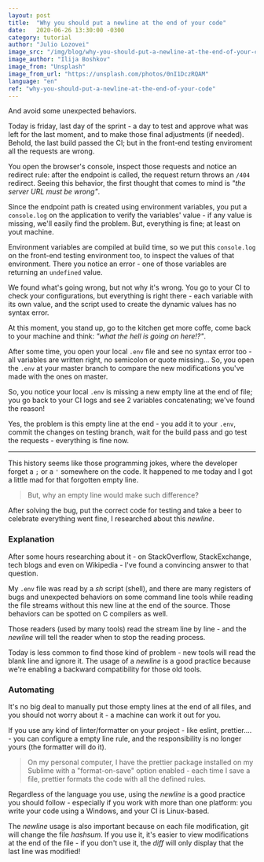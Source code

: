 ```yaml
---
layout: post
title:  "Why you should put a newline at the end of your code"
date:   2020-06-26 13:30:00 -0300
category: tutorial
author: "Julio Lozovei"
image_src: "/img/blog/why-you-should-put-a-newline-at-the-end-of-your-code/cover.jpeg"
image_author: "Ilija Boshkov"
image_from: "Unsplash"
image_from_url: "https://unsplash.com/photos/0nI1DczRQAM"
language: "en"
ref: "why-you-should-put-a-newline-at-the-end-of-your-code"
---
```

And avoid some unexpected behaviors.
<!--more-->
Today is friday, last day of the sprint - a day to test and approve what was left for the last moment, and to make those final adjustments (if needed). Behold, the last build passed the CI; but in the front-end testing enviroment all the requests are wrong.

You open the browser's console, inspect those requests and notice an redirect rule: after the endpoint is called, the request return throws an `/404` redirect. Seeing this behavior, the first thought that comes to mind is _"the server URL must be wrong"_.

Since the endpoint path is created using environment variables, you put a `console.log` on the application to verify the variables' value - if any value is missing, we'll easily find the problem. But, everything is fine; at least on yout machine.

Environment variables are compiled at build time, so we put this `console.log` on the front-end testing environment too, to inspect the values of that environment. There you notice an error - one of those variables are returning an `undefined` value.

We found what's going wrong, but not why it's wrong. You go to your CI to check your configurations, but everything is right there - each variable with its own value, and the script used to create the dynamic values has no syntax error.

At this moment, you stand up, go to the kitchen get more coffe, come back to your machine and think: _"what the hell is going on here!?"_.

After some time, you open your local `.env` file and see no syntax error too - all variables are written right, no semicolon or quote missing... So, you open the `.env` at your master branch to compare the new modifications you've made with the ones on master.

So, you notice your local `.env` is missing a new empty line at the end of file; you go back to your CI logs and see 2 variables concatenating; we've found the reason!

Yes, the problem is this empty line at the end - you add it to your `.env`, commit the changes on testing branch, wait for the build pass and go test the requests - everything is fine now.

---

This history seems like those programming jokes, where the developer forget a `;` or a `'` somewhere on the code. It happened to me today and I got a little mad for that forgotten empty line.

> But, why an empty line would make such difference?

After solving the bug, put the correct code for testing and take a beer to celebrate everything went fine, I researched about this _newline_.


### Explanation
After some hours researching about it - on StackOverflow, StackExchange, tech blogs and even on Wikipedia - I've found a convincing answer to that question.

My `.env` file was read by a _sh_ script (shell), and there are many registers of bugs and unexpected behaviors on some command line tools while reading the file streams without this new line at the end of the source. Those behaviors can be spotted on C compilers as well.

Those readers (used by many tools) read the stream line by line - and the _newline_ will tell the reader when to stop the reading process.

Today is less common to find those kind of problem - new tools will read the blank line and ignore it. The usage of a _newline_ is a good practice because we're enabling a backward compatibility for those old tools.


### Automating
It's no big deal to manually put those empty lines at the end of all files, and you should not worry about it - a machine can work it out for you.

If you use any kind of linter/formatter on your project - like eslint, prettier.... - you can configure a empty line rule, and the responsibility is no longer yours (the formatter will do it).

> On my personal computer, I have the prettier package installed on my Sublime with a "format-on-save" option enabled - each time I save a file, prettier formats the code with all the defined rules.

Regardless of the language you use, using the _newline_ is a good practice you should follow - especially if you work with more than one platform: you write your code using a Windows, and your CI is Linux-based.

The _newline_ usage is also important because on each file modification, git will change the file _hashsum_. If you use it, it's easier to view modifications at the end of the file - if you don't use it, the _diff_ will only display that the last line was modified!
